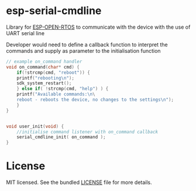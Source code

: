 esp-serial-cmdline
==============

Library for [ESP-OPEN-RTOS](https://github.com/SuperHouse/esp-open-rtos)
to communicate with the device with the use of UART serial line

Developer would need to define a callback function to interpret the commands
and supply as parameter to the initialisation function 


```c
// example on_command handler
void on_command(char* cmd) {
    if(!strcmp(cmd, "reboot")) {
	printf("rebooting\n");
	sdk_system_restart();
    } else if( !strcmp(cmd, "help") ) {
	printf("Available commands:\n\
	reboot - reboots the device, no changes to the settings\n");
    }
}


void user_init(void) {
    //initialise command listener with on_command callback
    serial_cmdline_init( on_command ); 
}
```

License
=======

MIT licensed. See the bundled [LICENSE](https://github.com/maximkulkin/esp-led-status/blob/master/LICENSE) file for more details.
